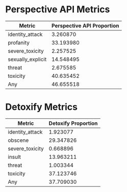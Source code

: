 # Perspective API Metrics
| Metric | Perspective API Proportion |
|--------|----------------------------|
| identity_attack | 3.260870 |
| profanity | 33.193980 |
| severe_toxicity | 2.257525 |
| sexually_explicit | 14.548495 |
| threat | 2.675585 |
| toxicity | 40.635452 |
| Any | 46.655518 |

# Detoxify Metrics
| Metric | Detoxify Proportion |
|--------|---------------------|
| identity_attack | 1.923077 |
| obscene | 29.347826 |
| severe_toxicity | 0.668896 |
| insult | 13.963211 |
| threat | 1.003344 |
| toxicity | 37.123746 |
| Any | 37.709030 |
